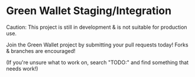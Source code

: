 # Green Wallet Staging/Integration

Caution: This project is still in development & is not suitable for production use.

Join the Green Wallet project by submitting your pull requests today! Forks & branches are encouraged!

(If you're unsure what to work on, search "TODO:" and find something that needs work!)